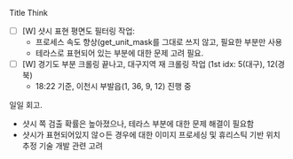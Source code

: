 Title
Think
- [ ] [W] 샷시 표현 평면도 필터링 작업:
    - 프로세스 속도 향상(get_unit_mask를 그대로 쓰지 않고, 필요한 부분만 사용
    - 테라스로 표현되어 있는 부분에 대한 문제 고려 필요.
- [ ] [W] 경기도 부분 크롤링 끝나고, 대구지역 재 크롤링 작업 (1st idx: 5(대구), 12(경북)
    - 18:22 기준, 이천시 부발읍(1, 36, 9, 12) 진행 중

일일 회고.
- 샷시 쪽 검출 확률은 높아졌으나, 테라스 부분에 대한 문제 해결이 필요함
- 샷시가 표현되어있지 않ㅇ든 경우에 대한 이미지 프로세싱 및 휴리스틱 기반 위치 추정 기술 개발 관련 고려